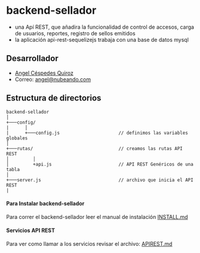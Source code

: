 # backend-sellador

* una Apí REST, que añadira la funcionalidad de control de accesos, carga de usuarios, reportes, registro de sellos emitidos
* la aplicación api-rest-sequelizejs trabaja con una base de datos mysql

## Desarrollador

*  [Angel Céspedes Quiroz](https://bo.linkedin.com/in/acq1305)
*  Correo:  <angel@nubeando.com>

## Estructura de directorios

```
backend-sellador    
│
+───config/
|      │   
|      +───config.js                      // definimos las variables globales       
│   
+───rutas/                                // creamos las rutas API REST                                 
│         │   
│         +api.js                         // API REST Genéricos de una tabla
│
+───server.js                             // archivo que inicia el API REST
|
```

#### Para Instalar backend-sellador

Para correr el backend-sellador leer el manual de instalación [INSTALL.md](https://github.com/NubeAndoBo/api-rest-sequelizejs/blob/master/INSTALL.md)

#### Servicios API REST

Para ver como llamar a los servicios revisar el archivo: [APIREST.md](https://github.com/NubeAndoBo/api-rest-sequelizejs/blob/master/APIREST.md)
